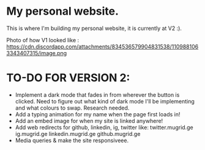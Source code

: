 # My personal website.
This is where I'm building my personal website, it is currently at V2 :).

Photo of how V1 looked like : https://cdn.discordapp.com/attachments/834536579904831538/1109881063343407315/image.png

# TO-DO FOR VERSION 2:
- Implement a dark mode that fades in from wherever the button is clicked. Need to figure out what kind of dark mode I'll be implementing and what colours to swap. Research needed.
- Add a typing animation for my name when the page first loads in!
- Add an embed image for when my site is linked anywhere!
- Add web redirects for github, linkedin, ig, twitter like:
    twitter.mugrid.ge
    ig.mugrid.ge
    linkedin.mugrid.ge
    github.mugrid.ge
- Media queries & make the site responsiveee.
